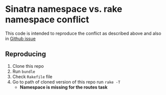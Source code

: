 # Sinatra namespace vs. rake namespace conflict
This code is intended to reproduce the conflict as described above and also in [Github issue](https://github.com/sinatra/sinatra-contrib/issues/111)

## Reproducing
1. Clone this repo
2. Run `bundle`
3. Check `Rakefile` file
4. Go to path of cloned version of this repo run `rake -T`
	- **Namespace is missing for the routes task**